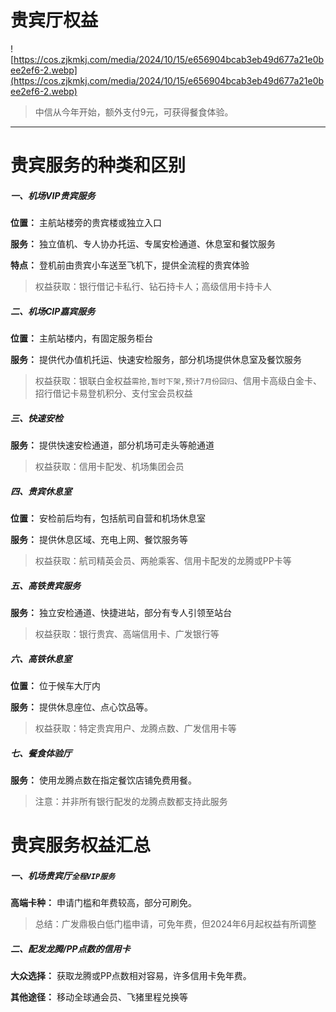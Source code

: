 # 贵宾厅权益

![https://cos.zjkmkj.com/media/2024/10/15/e656904bcab3eb49d677a21e0bee2ef6-2.webp](https://cos.zjkmkj.com/media/2024/10/15/e656904bcab3eb49d677a21e0bee2ef6-2.webp)

> 中信从今年开始，额外支付9元，可获得餐食体验。

---

# 贵宾服务的种类和区别

##### 一、机场VIP贵宾服务

**位置：** 主航站楼旁的贵宾楼或独立入口

**服务：** 独立值机、专人协办托运、专属安检通道、休息室和餐饮服务

**特点：** 登机前由贵宾小车送至飞机下，提供全流程的贵宾体验

> 权益获取：银行借记卡私行、钻石持卡人；高级信用卡持卡人

##### 二、机场CIP嘉宾服务

**位置：** 主航站楼内，有固定服务柜台

**服务：** 提供代办值机托运、快速安检服务，部分机场提供休息室及餐饮服务

> 权益获取：银联白金权益`需抢,暂时下架,预计7月份回归`、信用卡高级白金卡、招行借记卡易登机积分、支付宝会员权益

##### 三、快速安检

**服务：** 提供快速安检通道，部分机场可走头等舱通道

> 权益获取：信用卡配发、机场集团会员

##### 四、贵宾休息室

**位置：** 安检前后均有，包括航司自营和机场休息室

**服务：** 提供休息区域、充电上网、餐饮服务等

> 权益获取：航司精英会员、两舱乘客、信用卡配发的龙腾或PP卡等

##### 五、高铁贵宾服务

**服务：** 独立安检通道、快捷进站，部分有专人引领至站台

> 权益获取：银行贵宾、高端信用卡、广发银行等

##### 六、高铁休息室

**位置：** 位于候车大厅内

**服务：** 提供休息座位、点心饮品等。

> 权益获取：特定贵宾用户、龙腾点数、广发信用卡等

##### 七、餐食体验厅

**服务：** 使用龙腾点数在指定餐饮店铺免费用餐。

> 注意：并非所有银行配发的龙腾点数都支持此服务

# 贵宾服务权益汇总

##### 一、机场贵宾厅`全程VIP服务`

**高端卡种：** 申请门槛和年费较高，部分可刷免。

> 总结：广发鼎极白低门槛申请，可免年费，但2024年6月起权益有所调整

##### 二、配发龙腾/PP点数的信用卡

**大众选择：** 获取龙腾或PP点数相对容易，许多信用卡免年费。

**其他途径：** 移动全球通会员、飞猪里程兑换等
